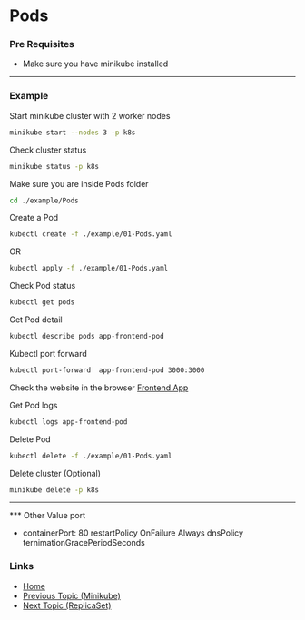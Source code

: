 # Pods

### Pre Requisites
* Make sure you have minikube installed
---
### Example
Start minikube cluster with 2 worker nodes
```bash
minikube start --nodes 3 -p k8s
```
Check cluster status
```bash
minikube status -p k8s
```
Make sure you are inside Pods folder
```bash
cd ./example/Pods
```
Create a Pod
```bash
kubectl create -f ./example/01-Pods.yaml 
```
OR
```bash
kubectl apply -f ./example/01-Pods.yaml 
```
Check Pod status
```bash
kubectl get pods
```
Get Pod detail
```bash
kubectl describe pods app-frontend-pod
```
Kubectl port forward 
```bash
kubectl port-forward  app-frontend-pod 3000:3000
```
Check the website in the browser
[Frontend App](http://localhost:3000/)

Get Pod logs
```bash
kubectl logs app-frontend-pod
```
Delete Pod
```bash
kubectl delete -f ./example/01-Pods.yaml 
```
Delete cluster (Optional) 
```bash
minikube delete -p k8s
```
---

*** Other Value
port
  - containerPort: 80
restartPolicy
  OnFailure
  Always
dnsPolicy
ternimationGracePeriodSeconds


### Links
* [Home](https://github.com/vimalmenon/k8s-learn)
* [Previous Topic (Minikube)](https://github.com/vimalmenon/k8s-learn/tree/master/example/Minikube)
* [Next Topic (ReplicaSet)](https://github.com/vimalmenon/k8s-learn/tree/master/example/ReplicaSet)



